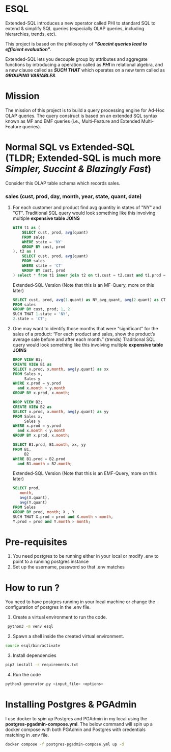 # ESQL

Extended-SQL introduces a new operator called PHI to standard SQL to extend & simplify SQL queries (especially OLAP queries, including hierarchies, trends, etc).

This project is based on the philosophy of _**"Succint queries lead to efficient evaluation"**_.

Extended-SQL lets you decouple group by attributes and aggregate functions by introducing a operation called as _**PHI**_ in relational algebra, 
and a new clause called as _**SUCH THAT**_ which operates on a new term called as _**GROUPING VARIABLES**_.

# Mission
The mission of this project is to build a query processing engine for Ad-Hoc OLAP
queries. The query construct is based on an extended SQL syntax known as MF and
EMF queries (i.e., Multi-Feature and Extended Multi-Feature queries).

# Normal SQL vs Extended-SQL <br> (TLDR; Extended-SQL is much more _**Simpler, Succint & Blazingly Fast**_)
Consider this OLAP table schema which records sales.
### **sales (cust, prod, day, month, year, state, quant, date)**

1. For each customer and product find avg quantity in states of "NY" and "CT".
    Traditional SQL query would look something like this involving multiple **expensive table JOINS**
    ```SQL
    WITH t1 as (
        SELECT cust, prod, avg(quant)
        FROM sales
        WHERE state = 'NY'
        GROUP BY cust, prod
    ), t2 as (
        SELECT cust, prod, avg(quant)
        FROM sales
        WHERE state = 'CT'
        GROUP BY cust, prod
    ) select * from t1 inner join t2 on t1.cust = t2.cust and t1.prod = t2.prod;
    ```
    
    Extended-SQL Version (Note that this is an MF-Query, more on this later)
    ```SQL
    SELECT cust, prod, avg(1.quant) as NY_avg_quant, avg(2.quant) as CT_avg_quant
    FROM sales
    GROUP BY cust, prod; 1, 2
    SUCH THAT 1.state = 'NY',
    2.state = 'CT';
    ```
2. One may want to identify those months that were “significant” for the sales of a product: “For each product and sales, show the product’s average sale before and after each month.” (trends)
   Traditional SQL query would look something like this involving multiple **expensive table JOINS**
    ```SQL
    DROP VIEW B1;
    CREATE VIEW B1 as
    SELECT x.prod, x.month, avg(y.quant) as xx
    FROM Sales x,
         Sales y
    WHERE x.prod = y.prod
      and x.month > y.month
    GROUP BY x.prod, x.month;
    
    DROP VIEW B2;
    CREATE VIEW B2 as
    SELECT x.prod, x.month, avg(y.quant) as yy
    FROM Sales x,
         Sales y
    WHERE x.prod = y.prod
      and x.month < y.month
    GROUP BY x.prod, x.month;
    
    SELECT B1.prod, B1.month, xx, yy
    FROM B1,
         B2
    WHERE B1.prod = B2.prod
      and B1.month = B2.month;
    ```
    
    Extended-SQL Version (Note that this is an EMF-Query, more on this later)
    ```SQL
    SELECT prod,
       month,
       avg(X.quant),
       avg(Y.quant)
    FROM Sales
    GROUP BY prod, month; X , Y
    SUCH THAT X.prod = prod and X.month < month,
    Y.prod = prod and Y.month > month;
    ```

# Pre-requisites
1. You need postgres to be running either in your local or modify .env to point to a running postgres instance
2. Set up the username, password so that .env matches

# How to run ?
You need to have postgres running in your local machine or change the configuration of postgres in the .env file.
1. Create a virtual environment to run the code.
```bash
 python3 -m venv esql
```
2. Spawn a shell inside the created virtual environment.
```bash
source esql/bin/activate
```
3. Install dependencies
```bash
pip3 install -r requirements.txt
```
4. Run the code
```bash
python3 generator.py <input_file> <options>
```
# Installing Postgres & PGAdmin
I use docker to spin up Postgres and PGAdmin in my local using the <strong>postgres-pgadmin-compose.yml</strong>.
The below command will spin up a docker compose with both PGAdmin and Postgres with credentials matching in .env file.
```bash
docker compose -f postgres-pgadmin-compose.yml up -d
```
